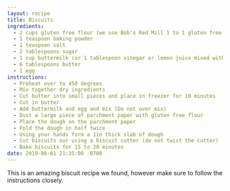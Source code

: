```yaml
---
layout: recipe
title: Biscuits
ingredients:
  - 2 cups gluten free flour (we use Bob's Red Mill 1 to 1 gluten free flour)
  - 1 teaspoon baking powder
  - 1 teaspoon salt
  - 2 tablespoons sugar
  - 1 cup buttermilk (or 1 tablespoon vinegar or lemon juice mixed with milk)
  - 6 tablespoons butter
  - 1 egg
instructions:
  - Preheat over to 450 degrees
  - Mix together dry ingredients
  - Cut butter into small pieces and place in freezer for 10 minutes
  - Cut in butter
  - Add buttermilk and egg and mix (Do not over mix)
  - Dust a large piece of parchment paper with gluten free flour
  - Place the dough on the parchment paper
  - Fold the dough in half twice
  - Using your hands form a 1in thick slab of dough
  - Cut biscuits our using a biscuit cutter (do not twist the cutter)
  - Bake biscuits for 15 to 20 minutes
date: 2019-06-01 21:35:00 -0700
---
```


This is an amazing biscuit recipe we found, however make sure to follow the instructions closely.
